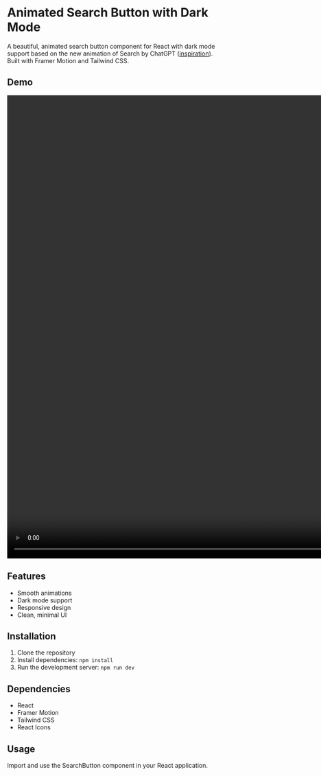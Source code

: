 # Animated Search Button with Dark Mode

A beautiful, animated search button component for React with dark mode support based on the new animation of Search by ChatGPT ([inspiration](https://x.com/FonsMans/status/1852300986577993860)). Built with Framer Motion and Tailwind CSS.

## Demo

<video width="1080 " height="1080" src="https://github.com/user-attachments/assets/d01100f1-0909-4b1a-9046-964230196ead" controls></video>

## Features
- Smooth animations
- Dark mode support
- Responsive design
- Clean, minimal UI

## Installation
1. Clone the repository
2. Install dependencies: `npm install`
3. Run the development server: `npm run dev`

## Dependencies
- React
- Framer Motion
- Tailwind CSS
- React Icons

## Usage
Import and use the SearchButton component in your React application.